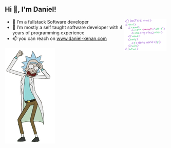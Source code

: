 ## **Hi 👋, I'm Daniel!**

<img src="code.gif" style="width:auto;height:100px; " align="right" />


- 👀 I’m a fullstack Software developer
- 🌱 I’m mostly a self taught software developer with 4 years of programming experience
- 📫 you can reach on www.daniel-kenan.com

<!---
Im a highly enthusiatic individual with great problem solving skills
--->

<img src="rick dance.gif" style="width:auto;height:300px" />
